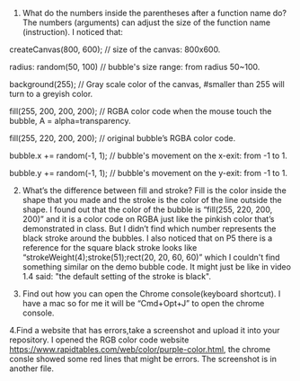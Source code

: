 1. What do the numbers inside the parentheses after a function name do?
The numbers (arguments) can adjust the size of the function name (instruction). I noticed that:

createCanvas(800, 600); // size of the canvas: 800x600.

radius: random(50, 100) // bubble's size range: from radius 50~100.

background(255); // Gray scale color of the canvas, #smaller than 255 will turn to a greyish color.

fill(255, 200, 200, 200); // RGBA color code when the mouse touch the bubble, A = alpha=transparency.

fill(255, 220, 200, 200); // original bubble’s RGBA color code. 

bubble.x += random(-1, 1); // bubble's movement on the x-exit: from -1 to 1.

bubble.y += random(-1, 1); // bubble's movement on the y-exit: from -1 to 1. 

2. What’s the difference between fill and stroke?
Fill is the color inside the shape that you made and the stroke is the color of the line outside the shape. 
I found out that the color of the bubble is “fill(255, 220, 200, 200)” 
and it is a color code on RGBA just like the pinkish color that’s demonstrated in class. 
But I didn’t find which number represents the black stroke around the bubbles. 
I also noticed that on P5 there is a reference for the square black stroke looks like 
“strokeWeight(4);stroke(51);rect(20, 20, 60, 60)” which I couldn't find something similar on the demo bubble code.
It might just be like in video 1.4 said: "the default setting of the stroke is black".

3. Find out how you can open the Chrome console(keyboard shortcut).
I have a mac so for me it will be “Cmd+Opt+J” to open the chrome console. 

4.Find a website that has errors,take a screenshot and upload it into your repository.
I opened the RGB color code website https://www.rapidtables.com/web/color/purple-color.html, the chrome consle showed some red lines that might be errors.
The screenshot is in another file.
